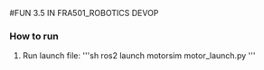 #FUN 3.5 IN FRA501_ROBOTICS DEVOP
### How to run
1. Run launch file:
   '''sh
   ros2 launch motorsim motor_launch.py
   '''
